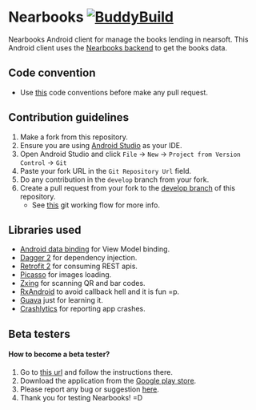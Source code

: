 # Nearbooks [![BuddyBuild](https://dashboard.buddybuild.com/api/statusImage?appID=56b0ee2d187416010091ba9a&branch=master&build=latest)](https://dashboard.buddybuild.com/apps/56b0ee2d187416010091ba9a/build/latest)

Nearbooks Android client for manage the books lending in nearsoft. This Android client uses the
[Nearbooks backend](https://github.com/Nearsoft/nearbooks) to get the books data.

## Code convention
- Use [this](https://source.android.com/source/code-style.html) code conventions before make any pull request.

## Contribution guidelines
1. Make a fork from this repository.
2. Ensure you are using [Android Studio](http://developer.android.com/intl/es/sdk/index.html) as your IDE.
3. Open Android Studio and click `File` -> `New` -> `Project from Version Control` -> `Git`
4. Paste your fork URL in the `Git Repository Url` field.
5. Do any contribution in the `develop` branch from your fork.
6. Create a pull request from your fork to the [develop branch](https://github.com/Nearsoft/nearbooks-android/tree/develop) of this repository.
   - See [this](http://danielkummer.github.io/git-flow-cheatsheet/) git working flow for more info.

## Libraries used
- [Android data binding](developer.android.com/tools/data-binding/guide.html) for View Model binding.
- [Dagger 2](http://google.github.io/dagger/) for dependency injection.
- [Retrofit 2](http://square.github.io/retrofit/) for consuming REST apis.
- [Picasso](http://square.github.io/picasso/) for images loading.
- [Zxing](https://github.com/journeyapps/zxing-android-embedded) for scanning QR and bar codes.
- [RxAndroid](https://github.com/ReactiveX/RxAndroid) to avoid callback hell and it is fun =p.
- [Guava](https://github.com/google/guava) just for learning it.
- [Crashlytics](https://www.fabric.io) for reporting app crashes.

## Beta testers
#### How to become a beta tester?
1. Go to [this url](https://play.google.com/apps/testing/com.nearsoft.nearbooks) and follow the instructions there.
2. Download the application from the [Google play store](https://play.google.com/store/apps/details?id=com.nearsoft.nearbooks).
3. Please report any bug or suggestion [here](https://github.com/Nearsoft/nearbooks-android/issues).
4. Thank you for testing Nearbooks! =D